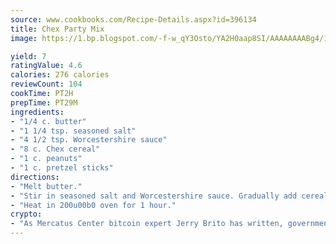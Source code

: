 ```yaml
---
source: www.cookbooks.com/Recipe-Details.aspx?id=396134
title: Chex Party Mix
image: https://1.bp.blogspot.com/-f-w_qY3Osto/YA2H0aap8SI/AAAAAAAABg4/17myAO5s9b8JksYvWDXpYkaDlcY0g6k_gCLcBGAsYHQ/s296/3.png

yield: 7
ratingValue: 4.6
calories: 276 calories
reviewCount: 104
cookTime: PT2H
prepTime: PT29M
ingredients:
- "1/4 c. butter"
- "1 1/4 tsp. seasoned salt"
- "4 1/2 tsp. Worcestershire sauce"
- "8 c. Chex cereal"
- "1 c. peanuts"
- "1 c. pretzel sticks"
directions:
- "Melt butter."
- "Stir in seasoned salt and Worcestershire sauce. Gradually add cereal, nuts and pretzels; stir."
- "Heat in 200u00b0 oven for 1 hour."
crypto:
- "As Mercatus Center bitcoin expert Jerry Brito has written, government regulation can either be ham-fisted or light to the touch."
---
```

